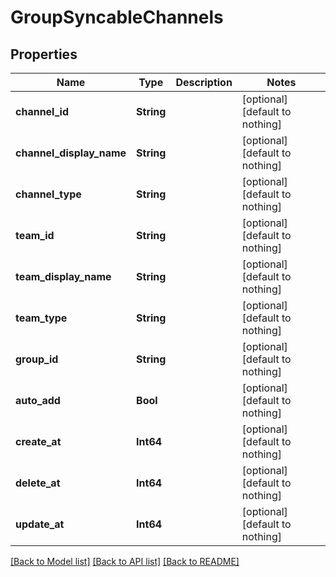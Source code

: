 # GroupSyncableChannels


## Properties
Name | Type | Description | Notes
------------ | ------------- | ------------- | -------------
**channel_id** | **String** |  | [optional] [default to nothing]
**channel_display_name** | **String** |  | [optional] [default to nothing]
**channel_type** | **String** |  | [optional] [default to nothing]
**team_id** | **String** |  | [optional] [default to nothing]
**team_display_name** | **String** |  | [optional] [default to nothing]
**team_type** | **String** |  | [optional] [default to nothing]
**group_id** | **String** |  | [optional] [default to nothing]
**auto_add** | **Bool** |  | [optional] [default to nothing]
**create_at** | **Int64** |  | [optional] [default to nothing]
**delete_at** | **Int64** |  | [optional] [default to nothing]
**update_at** | **Int64** |  | [optional] [default to nothing]


[[Back to Model list]](../README.md#models) [[Back to API list]](../README.md#api-endpoints) [[Back to README]](../README.md)


